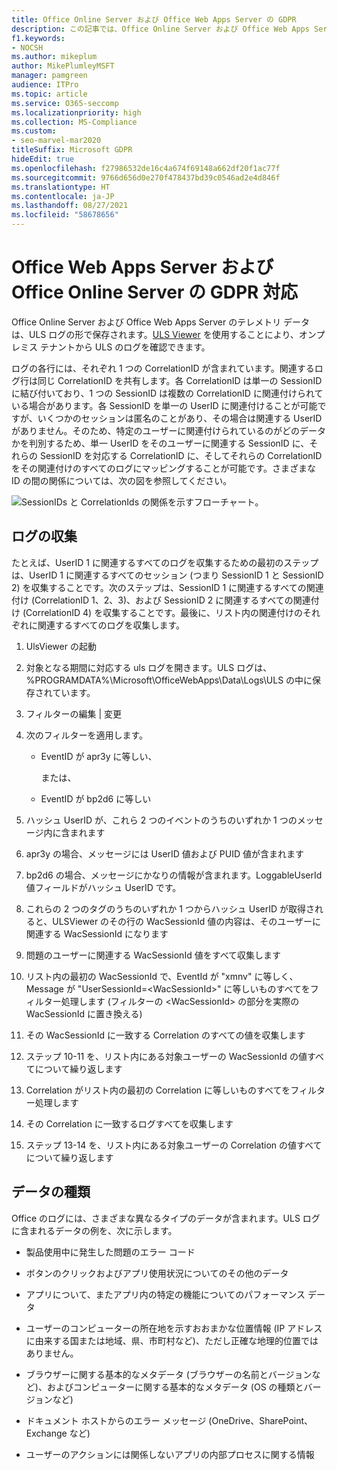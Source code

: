 ```yaml
---
title: Office Online Server および Office Web Apps Server の GDPR
description: この記事では、Office Online Server および Office Web Apps Server の GDPR 要件に対処する方法について説明します。
f1.keywords:
- NOCSH
ms.author: mikeplum
author: MikePlumleyMSFT
manager: pamgreen
audience: ITPro
ms.topic: article
ms.service: O365-seccomp
ms.localizationpriority: high
ms.collection: MS-Compliance
ms.custom:
- seo-marvel-mar2020
titleSuffix: Microsoft GDPR
hideEdit: true
ms.openlocfilehash: f27986532de16c4a674f69148a662df20f1ac77f
ms.sourcegitcommit: 9766d656d0e270f478437bd39c0546ad2e4d846f
ms.translationtype: HT
ms.contentlocale: ja-JP
ms.lasthandoff: 08/27/2021
ms.locfileid: "58678656"
---
```

# <a name="gdpr-for-office-web-apps-server-and-office-online-server"></a>Office Web Apps Server および Office Online Server の GDPR 対応

Office Online Server および Office Web Apps Server のテレメトリ データは、ULS ログの形で保存されます。[ULS Viewer](https://www.microsoft.com/download/details.aspx?id=44020) を使用することにより、オンプレミス テナントから ULS のログを確認できます。

ログの各行には、それぞれ 1 つの CorrelationID が含まれています。関連するログ行は同じ CorrelationID を共有します。各 CorrelationID は単一の SessionID に結び付いており、1 つの SessionID は複数の CorrelationID に関連付けられている場合があります。各 SessionID を単一の UserID に関連付けることが可能ですが、いくつかのセッションは匿名のことがあり、その場合は関連する UserID がありません。そのため、特定のユーザーに関連付けられているのがどのデータかを判別するため、単一 UserID をそのユーザーに関連する SessionID に、それらの SessionID を対応する CorrelationID に、そしてそれらの CorrelationID をその関連付けのすべてのログにマッピングすることが可能です。さまざまな ID の間の関係については、次の図を参照してください。

![SessionIDs と CorrelationIds の関係を示すフローチャート。](../media/gdpr-for-office-online-server-image1.jpg)

## <a name="gathering-logs"></a>ログの収集

たとえば、UserID 1 に関連するすべてのログを収集するための最初のステップは、UserID 1 に関連するすべてのセッション (つまり SessionID 1 と SessionID 2) を収集することです。次のステップは、SessionID 1 に関連するすべての関連付け (CorrelationID 1、2、3)、および SessionID 2 に関連するすべての関連付け (CorrelationID 4) を収集することです。最後に、リスト内の関連付けのそれぞれに関連するすべてのログを収集します。

1. UlsViewer の起動

2. 対象となる期間に対応する uls ログを開きます。ULS ログは、%PROGRAMDATA%\\Microsoft\\OfficeWebApps\\Data\\Logs\\ULS の中に保存されています。

3. フィルターの編集 | 変更

4. 次のフィルターを適用します。

    - EventID が apr3y に等しい、

      または、

    - EventID が bp2d6 に等しい

5. ハッシュ UserID が、これら 2 つのイベントのうちのいずれか 1 つのメッセージ内に含まれます

6. apr3y の場合、メッセージには UserID 値および PUID 値が含まれます

7. bp2d6 の場合、メッセージにかなりの情報が含まれます。LoggableUserId 値フィールドがハッシュ UserID です。

8. これらの 2 つのタグのうちのいずれか 1 つからハッシュ UserID が取得されると、ULSViewer のその行の WacSessionId 値の内容は、そのユーザーに関連する WacSessionId になります

9. 問題のユーザーに関連する WacSessionId 値をすべて収集します

10. リスト内の最初の WacSessionId で、EventId が "xmnv" に等しく、Message が "UserSessionId=\<WacSessionId\>" に等しいものすべてをフィルター処理します (フィルターの \<WacSessionId\> の部分を実際の WacSessionId に置き換える)

11. その WacSessionId に一致する Correlation のすべての値を収集します

12. ステップ 10-11 を、リスト内にある対象ユーザーの WacSessionId の値すべてについて繰り返します

13. Correlation がリスト内の最初の Correlation に等しいものすべてをフィルター処理します

14. その Correlation に一致するログすべてを収集します

15. ステップ 13-14 を、リスト内にある対象ユーザーの Correlation の値すべてについて繰り返します

## <a name="types-of-data"></a>データの種類

Office のログには、さまざまな異なるタイプのデータが含まれます。ULS ログに含まれるデータの例を、次に示します。

- 製品使用中に発生した問題のエラー コード

- ボタンのクリックおよびアプリ使用状況についてのその他のデータ

- アプリについて、またアプリ内の特定の機能についてのパフォーマンス データ

- ユーザーのコンピューターの所在地を示すおおまかな位置情報 (IP アドレスに由来する国または地域、県、市町村など)、ただし正確な地理的位置ではありません。

- ブラウザーに関する基本的なメタデータ (ブラウザーの名前とバージョンなど)、およびコンピューターに関する基本的なメタデータ (OS の種類とバージョンなど)

- ドキュメント ホストからのエラー メッセージ (OneDrive、SharePoint、Exchange など)

- ユーザーのアクションには関係しないアプリの内部プロセスに関する情報
